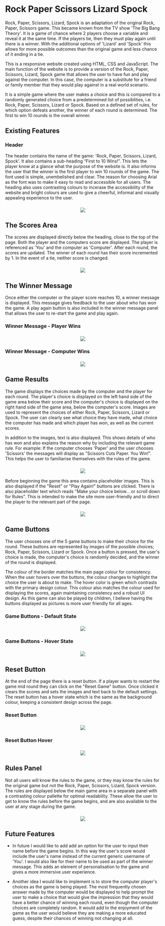 # Rock Paper Scissors Lizard Spock 

Rock, Paper, Scissors, Lizard, Spock is an adaptation of the original Rock, Paper, Scissors game. This became known from the TV show 'The Big Bang Theory'. It is a game of chance where 2 players choose a variable and reveal it at the same time. If the players tie, then they must play again until there is a winner. With the additional options of 'Lizard' and 'Spock' this allows for more possible outcomes than the original game and less chance of it ending in a tie. 

This is a responsive website created using HTML, CSS and JavaScript. The main function of the website is to provide a version of the Rock, Paper, Scissors, Lizard, Spock game that allows the user to have fun and play against the computer. In this case, the computer is a substitute for a friend or family member that they would play against in a real world scenario.

It is a simple game where the user makes a choice and this is compared to a randomly generated choice from a predetermined list of possiblities, i.e. Rock, Paper, Scissors, Lizard or Spock. Based on a defined set of rules, for which option defeats another, the winner of each round is determined. The first to win 10 rounds is the overall winner.

## Existing Features

### Header

The header contains the name of the game: 'Rock, Paper, Scissors, Lizard, Spock'. It also contains a sub-heading “First to 10 Wins!”. This lets the player know at a glance what the purpose of the website is. It also informs the user that the winner is the first player to win 10 rounds of the game. The font used is simple, unembelished and clear. The reason for choosing Arial as the font was to make it easy to read and accessible for all users. The heading also uses contrasting colours to incerase the accessibility of the website and bright colours are used to give a cheerful, informal and visually appealing experience to the user.


<h3 align="center"><img src="assets/images/screenshots/screenshot-header.png"></h3>


## The Scores Area

The scores are displayed directly below the heading, close to the top of the page. Both the player and the computers score are displayed. The player is referenced as 'You' and the computer as 'Computer'. After each round, the scores are updated. The winner of each round has their score incremented by 1. In the event of a tie, neither score is changed.


<h3 align="center"><img src="assets/images/screenshots/screenshot-scores.png"></h3>


## The Winner Message

Once either the computer or the player score reaches 10, a winner message is displayed. This message gives feedback to the user about who has won the game. A play again button is also included in the winner message panel that allows the user to re-start the game and play again. 

### Winner Message - Player Wins


<h3 align="center"><img src="assets/images/screenshots/screenshot-winner-message-user-wins.png"></h3>
 

### Winner Message - Computer Wins


<h3 align="center"><img src="assets/images/screenshots/screenshot-winner-message-computer-wins.png"></h3>


## Game Results

The game displays the choices made by the computer and the player for each round. The player's choice is displayed on the left hand side of the game area below their score and the computer's choice is displayed on the right hand side of the game area, below the computer's score. Images are used to represent the choices of either Rock, Paper, Scissors, Lizard or Spock. The user can clearly see what choice they have made, what choice the computer has made and which player has won, as well as the current scores.

In addition to the images, text is also displayed. This shows details of who has won and also explains the reason why by including the relevant game rule. For example: If the computer chooses 'Paper' and the user chooses 'Scissors' the messages will display as "Scissors Cuts Paper. You Win!". This helps the user to familiarise themselves with the rules of the game.


<h3 align="center"><img src="assets/images/screenshots/screenshot-player-choices.png"></h3>


Before beginning the game this area contains placeholder images. This is also displayed if the "Reset" or "Play Again!" buttons are clicked. There is also placeholder text which reads "Make your choice below... or scroll down for Rules". This is intended to make the site more user-friendly and to direct the player to the relevant part of the page. 


<h3 align="center"><img src="assets/images/screenshots/screenshot-default-game-result.png"></h3>


## Game Buttons

The user chooses one of the 5 game buttons to make their choice for the round. These buttons are represented by images of the possible choices; Rock, Paper, Scissors, Lizard or Spock. Once a button is pressed, the user's choice is made, the computer's choice is randomly decided, and the winner of the round is displayed.

The colour of the border matches the main page colour for consistency. When the user hovers over the buttons, the colour changes to highlight the choice the user is about to make. The hover color is green which contrasts with the primary design colour. This colour also matches the colour used for displaying the scores, again maintaining consistency and a robust UI design. As this game can also be played by children, I believe having the buttons displayed as pictures is more user friendly for all ages.

### Game Buttons - Default State


<h3 align="center"><img src="assets/images/screenshots/screenshot-game-buttons.png"></h3>


### Game Buttons - Hover State


<h3 align="center"><img src="assets/images/screenshots/screenshot-game-buttons-hover.png"></h3>


## Reset Button

At the end of the page there is a reset button. If a player wants to restart the game mid round they can click on the "Reset Game" button. Once clicked it clears the scores and sets the images and text back to the default settings. The reset button has a hover state which is the same as the background colour, keeping a consistent design across the page.

### Reset Button


<h3 align="center"><img src="assets/images/screenshots/screenshot-reset-button.png"></h3>


### Reset Button Hover


<h3 align="center"><img src="assets/images/screenshots/screenshot-reset-button-hover.png"></h3>


## Rules Panel

Not all users will know the rules to the game, or they may know the rules for the original game but not the Rock, Paper, Scissors, Lizard, Spock version. The rules are displayed below the main game area in a separate panel with a contrasting colour pallette for optimal readability. These allow the user to get to know the rules before the game begins, and are also available to the user at any stage during the game.


<h3 align="center"><img src="assets/images/screenshots/screenshot-game-rules.png"></h3>


## Future Features

- In future I would like to add add an option for the user to input their name before the game begins. In this way the user's score would include the user's name instead of the current generic username of 'You'. I would also like for their name to be used as part of the winner message. This adds an element of personalisation to the game and gives a more immersive user experience.

- Another idea I would like to implement is to store the computer player's choices as the game is being played. The most frequently chosen answer made by the computer would be displayed to help prompt the user to make a choice that would give the impression that they would have a better chance of winning each round, even though the computer choices are completely random. It would add to the enjoyment of the game as the user would believe they are making a more educated guess, despite their chances of winning not changing at all.